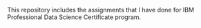  
This repository includes the assignments that I have done for IBM Professional Data Science Certificate program.
